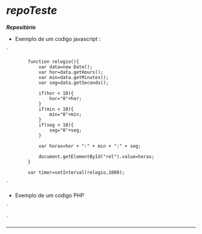 # ***repoTeste***
***Repositório***

* Exemplo de um codigo javascript :

`

		
			function relogio(){
				var data=new Date();
				var hor=data.getHours();
				var min=data.getMinutes();
				var seg=data.getSeconds();
				
				if(hor < 10){
					hor="0"+hor;
				}
				if(min < 10){
					min="0"+min;
				}
				if(seg < 10){
					seg="0"+seg;
				}
				
				var horas=hor + ":" + min + ":" + seg;
				
				document.getElementById("rel").value=horas;
			}

			var timer=setInterval(relogio,1000);

`

* Exemplo de um codigo PHP

`
<?php
class Person {

    function __construct() {
        print "Você chamou a função construtora";
    }
    
    function __destruct() {
        print "Você chamou a função destruidora!";
    }
}
?>
`

------------------------------------------------------------------


